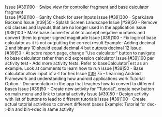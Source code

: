 Issue [#39]100 - Swipe view for controller fragment and base calculator fragment <br/>
Issue [#39]100 - Sanity Check for user Inputs
Issue [#39]300 - SparkJava Backend
Issue [#39]50  - Splash Screen Landscape
Issue [#39]50  - Remove old classes and layouts that are no longer used in the application
Issue [#39]100 - Make base converter able to accept negative numbers and convert them to proper signed magnitude
Issue [#39]100 - Fix logic of base calculator as it is not outputting the correct result
	Example: Adding decimal 2 and binary 10 should equal decimal 4 but outputs decimal 12
Issue [#39]50  - At score report page, change "Use calculator" button to navigate to base calculator rather than old expression calculator
Issue [#39]100 per activity test - Add more activity tests. 
	Refer to baseCalculatorTest as an example. Look at comments to learn how to run
Issue [#39]50  - Base calculator allow input of a-f for hex
Issue [#39](https://github.com/UCSB-CS56-Projects/cs56-android-conversion-showdown/issues/39) 75  - Learning Android Framework and understanding how android applications work
Tutorial Option - Documentation in the app that teaches how to convert to different bases
Issue [#39]50  - Create new activity for "Tutorial", create new button on main menu and link to tutorial activity
Issue [#39]50  - Design activity with list of buttons to lead to different tutorials
Issue [#39]100 - Create actual tutorial activities to convert different bases
	Example: Tutorial for dec->bin and bin->dec in same activity
